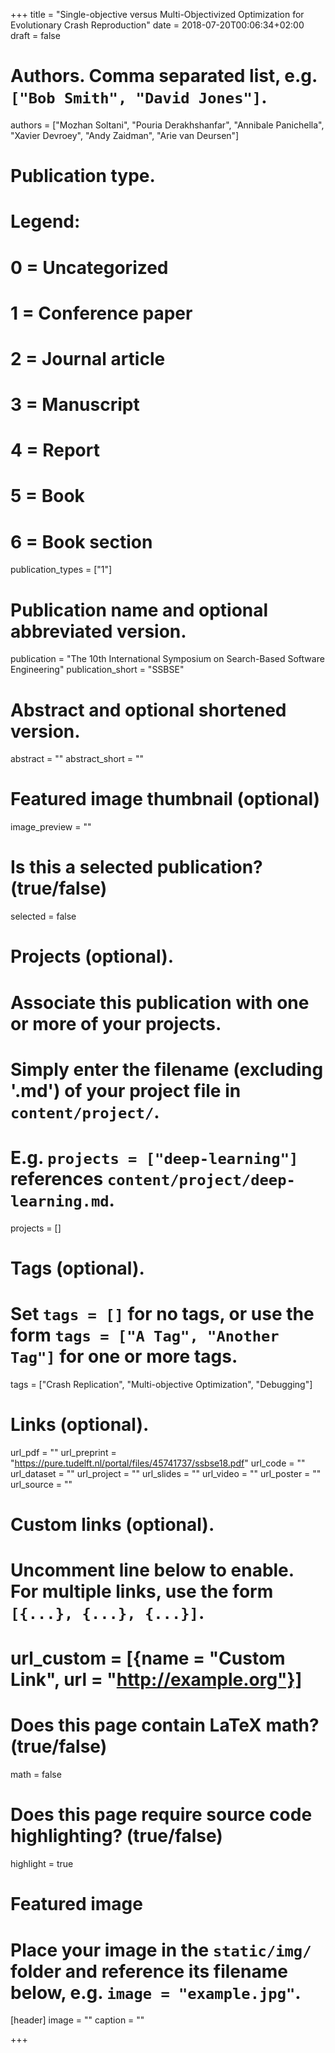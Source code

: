 +++
title = "Single-objective versus Multi-Objectivized Optimization for Evolutionary Crash Reproduction"
date = 2018-07-20T00:06:34+02:00
draft = false

# Authors. Comma separated list, e.g. `["Bob Smith", "David Jones"]`.
authors = ["Mozhan Soltani", "Pouria Derakhshanfar", "Annibale Panichella", "Xavier Devroey", "Andy Zaidman", "Arie van Deursen"]

# Publication type.
# Legend:
# 0 = Uncategorized
# 1 = Conference paper
# 2 = Journal article
# 3 = Manuscript
# 4 = Report
# 5 = Book
# 6 = Book section
publication_types = ["1"]

# Publication name and optional abbreviated version.
publication = "The 10th International Symposium on Search-Based Software Engineering"
publication_short = "SSBSE"

# Abstract and optional shortened version.
abstract = ""
abstract_short = ""

# Featured image thumbnail (optional)
image_preview = ""

# Is this a selected publication? (true/false)
selected = false

# Projects (optional).
#   Associate this publication with one or more of your projects.
#   Simply enter the filename (excluding '.md') of your project file in `content/project/`.
#   E.g. `projects = ["deep-learning"]` references `content/project/deep-learning.md`.
projects = []

# Tags (optional).
#   Set `tags = []` for no tags, or use the form `tags = ["A Tag", "Another Tag"]` for one or more tags.
tags = ["Crash Replication", "Multi-objective Optimization", "Debugging"]

# Links (optional).
url_pdf = ""
url_preprint = "https://pure.tudelft.nl/portal/files/45741737/ssbse18.pdf"
url_code = ""
url_dataset = ""
url_project = ""
url_slides = ""
url_video = ""
url_poster = ""
url_source = ""

# Custom links (optional).
#   Uncomment line below to enable. For multiple links, use the form `[{...}, {...}, {...}]`.
# url_custom = [{name = "Custom Link", url = "http://example.org"}]

# Does this page contain LaTeX math? (true/false)
math = false

# Does this page require source code highlighting? (true/false)
highlight = true

# Featured image
# Place your image in the `static/img/` folder and reference its filename below, e.g. `image = "example.jpg"`.
[header]
image = ""
caption = ""

+++
